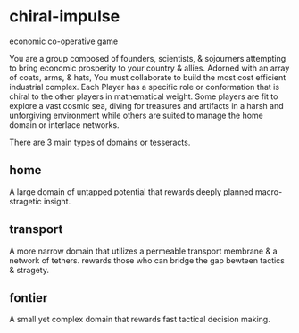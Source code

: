 # chiral-impulse
economic co-operative game

  You are a group composed of founders, scientists, & sojourners attempting to bring economic prosperity to your country & allies. Adorned with an array of coats, arms, & hats, You must collaborate to build the most cost efficient industrial complex. Each Player has a specific role or conformation that is chiral to the other players in mathematical weight. Some players are fit to explore a vast cosmic sea, diving for treasures and artifacts in a harsh and unforgiving environment while others are suited to manage the home domain or interlace networks. 

  There are 3 main types of domains or tesseracts.

## home
  A large domain of untapped potential that rewards deeply planned macro-stragetic insight.
## transport
  A more narrow domain that utilizes a permeable transport membrane & a network of tethers. rewards those who can bridge the gap bewteen tactics & stragety. 
## fontier
 A small yet complex domain that rewards fast tactical decision making. 

